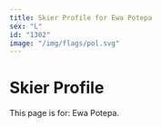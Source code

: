 ```yaml
---
title: Skier Profile for Ewa Potepa
sex: "L"
id: "1302"
image: "/img/flags/pol.svg" 
---
```


# Skier Profile

This page is for: Ewa Potepa.
    